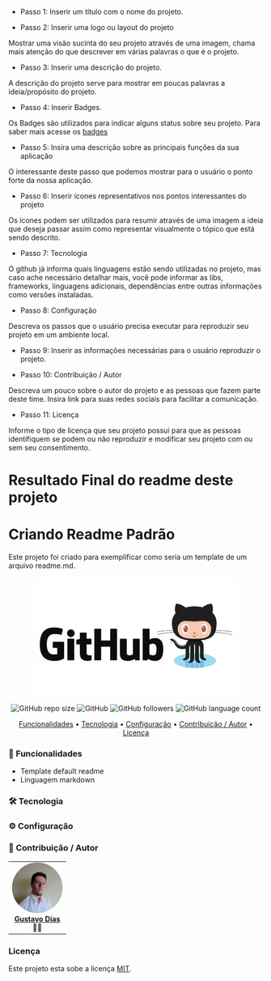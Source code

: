 * Passo 1: Inserir um título com o nome do projeto.

* Passo 2: Inserir uma logo ou layout do projeto

Mostrar uma visão sucinta do seu projeto através de uma imagem, chama mais atenção do que descrever em várias palavras o que é o projeto.

* Passo 3: Inserir uma descrição do projeto.

A descrição do projeto serve para mostrar em poucas palavras a ideia/propósito do projeto.

* Passo 4: Inserir Badges.

Os Badges são utilizados para indicar alguns status sobre seu projeto. Para saber mais acesse os [badges](https://shields.io/)

* Passo 5: Insira uma descrição sobre as principais funções da sua aplicação

O interessante deste passo que podemos mostrar para o usuário o ponto forte da nossa aplicação.

* Passo 6: Inserir ícones representativos nos pontos interessantes do projeto

Os ícones podem ser utilizados para resumir através de uma imagem a ideia que deseja passar assim como representar visualmente o tópico que está sendo descrito.

* Passo 7: Tecnologia

O github já informa quais linguagens estão sendo utilizadas no projeto, mas caso ache necessário detalhar mais, você pode informar as libs, frameworks, linguagens adicionais, dependências entre outras informações como versões instaladas.

* Passo 8: Configuração

Descreva os passos que o usuário precisa executar para reproduzir seu projeto em um ambiente local.

* Passo 9: Inserir as informações necessárias para o usuário reproduzir o projeto.

* Passo 10: Contribuição / Autor

Descreva um pouco sobre o autor do projeto e as pessoas que fazem parte deste time. Insira link para suas redes sociais para facilitar a comunicação.

* Passo 11: Licença

Informe o tipo de licença que seu projeto possui para que as pessoas identifiquem se podem ou não reproduzir e modificar seu projeto com ou sem seu consentimento.

# Resultado Final do readme deste projeto

# Criando Readme Padrão

Este projeto foi criado para exemplificar como seria um template de um arquivo readme.md.

<p align="center">
	<img src="https://raw.githubusercontent.com/gpd38/curiosidadeCriandoReadmePadrao/master/img/logo.jpg" />
</p>

<p align="center">
	<img alt="GitHub repo size" src="https://img.shields.io/github/repo-size/gpd38/curiosidadeCriandoReadmePadrao">
	<img alt="GitHub" src="https://img.shields.io/github/license/gpd38/curiosidadeCriandoReadmePadrao">
	<img alt="GitHub followers" src="https://img.shields.io/github/followers/gpd38?style=social">
	<img alt="GitHub language count" src="https://img.shields.io/github/languages/count/gpd38/curiosidadeCriandoReadmePadrao">
</p>

<p align="center">
	<a href="#Funcionalidades">Funcionalidades</a> •
	<a href="#Tecnologia">Tecnologia</a> •
	<a href="#Configuração">Configuração</a> •
	<a href="#Contribuição / Autor">Contribuição / Autor</a> •
	<a href="#Licença">Licença</a>
</p>

### 🚀 Funcionalidades

* Template default readme
* Linguagem markdown

### 🛠 Tecnologia

### ⚙️ Configuração

### 👨 Contribuição / Autor

<table>
	<tr>
	    <td align="center">
	    	<a href="https://www.linkedin.com/in/gustavopereiradias"><img style="border-radius: 50%;" src="https://raw.githubusercontent.com/gpd38/curiosidadeCriandoReadmePadrao/master/img/user1.jpg" width="100px;" alt=""/>
	    		<br /><b>Gustavo Dias</b>
	    	</a>
	    	<br />
	    	👨‍🚀
	    </td>
	</tr>
</table>

### Licença

Este projeto esta sobe a licença [MIT](./LICENSE).